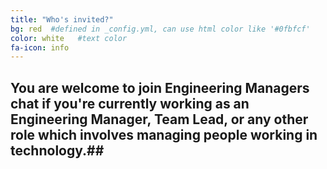 ```yaml
---
title: "Who's invited?"
bg: red  #defined in _config.yml, can use html color like '#0fbfcf'
color: white   #text color
fa-icon: info
---
```


## You are welcome to join Engineering Managers chat if you're currently working as an Engineering Manager, Team Lead, or any other role which involves managing people working in technology.##
